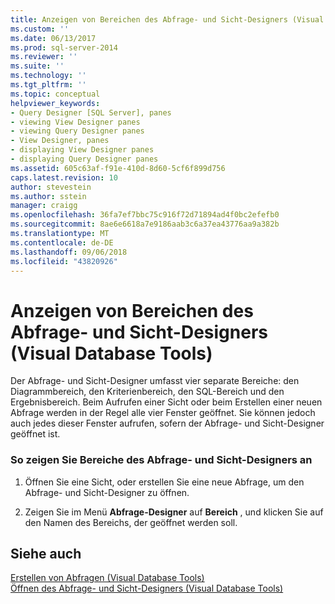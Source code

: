 ```yaml
---
title: Anzeigen von Bereichen des Abfrage- und Sicht-Designers (Visual Database Tools) | Microsoft-Dokumentation
ms.custom: ''
ms.date: 06/13/2017
ms.prod: sql-server-2014
ms.reviewer: ''
ms.suite: ''
ms.technology: ''
ms.tgt_pltfrm: ''
ms.topic: conceptual
helpviewer_keywords:
- Query Designer [SQL Server], panes
- viewing View Designer panes
- viewing Query Designer panes
- View Designer, panes
- displaying View Designer panes
- displaying Query Designer panes
ms.assetid: 605c63af-f91e-410d-8d60-5cf6f899d756
caps.latest.revision: 10
author: stevestein
ms.author: sstein
manager: craigg
ms.openlocfilehash: 36fa7ef7bbc75c916f72d71894ad4f0bc2efefb0
ms.sourcegitcommit: 8ae6e6618a7e9186aab3c6a37ea43776aa9a382b
ms.translationtype: MT
ms.contentlocale: de-DE
ms.lasthandoff: 09/06/2018
ms.locfileid: "43820926"
---
```

# <a name="display-query-and-view-designer-panes-visual-database-tools"></a>Anzeigen von Bereichen des Abfrage- und Sicht-Designers (Visual Database Tools)
  Der Abfrage- und Sicht-Designer umfasst vier separate Bereiche: den Diagrammbereich, den Kriterienbereich, den SQL-Bereich und den Ergebnisbereich. Beim Aufrufen einer Sicht oder beim Erstellen einer neuen Abfrage werden in der Regel alle vier Fenster geöffnet. Sie können jedoch auch jedes dieser Fenster aufrufen, sofern der Abfrage- und Sicht-Designer geöffnet ist.  
  
### <a name="to-display-query-and-view-designer-panes"></a>So zeigen Sie Bereiche des Abfrage- und Sicht-Designers an  
  
1.  Öffnen Sie eine Sicht, oder erstellen Sie eine neue Abfrage, um den Abfrage- und Sicht-Designer zu öffnen.  
  
2.  Zeigen Sie im Menü **Abfrage-Designer** auf **Bereich** , und klicken Sie auf den Namen des Bereichs, der geöffnet werden soll.  
  
## <a name="see-also"></a>Siehe auch  
 [Erstellen von Abfragen &#40;Visual Database Tools&#41;](visual-database-tools.md)   
 [Öffnen des Abfrage- und Sicht-Designers &#40;Visual Database Tools&#41;](open-the-query-and-view-designer-visual-database-tools.md)  
  
  

